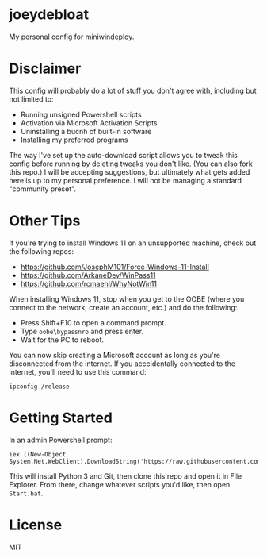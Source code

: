 # joeydebloat
My personal config for miniwindeploy.

# Disclaimer

This config will probably do a lot of stuff you don't agree with, including but not limited to:

- Running unsigned Powershell scripts
- Activation via Microsoft Activation Scripts
- Uninstalling a bucnh of built-in software
- Installing my preferred programs

The way I've set up the auto-download script allows you to tweak this config before running by deleting tweaks you don't like. (You can also fork this repo.) I will be accepting suggestions, but ultimately what gets added here is up to my personal preference. I will not be managing a standard "community preset".

# Other Tips

If you're trying to install Windows 11 on an unsupported machine, check out the following repos:
- <https://github.com/JosephM101/Force-Windows-11-Install>
- <https://github.com/ArkaneDev/WinPass11>
- <https://github.com/rcmaehl/WhyNotWin11>

When installing Windows 11, stop when you get to the OOBE (where you connect to the network, create an account, etc.) and do the following:

- Press Shift+F10 to open a command prompt.
- Type `oobe\bypassnro` and press enter.
- Wait for the PC to reboot.

You can now skip creating a Microsoft account as long as you're disconnected from the internet. If you acccidentally connected to the internet, you'll need to use this command:
```
ipconfig /release
```

# Getting Started

In an admin Powershell prompt:
```
iex ((New-Object System.Net.WebClient).DownloadString('https://raw.githubusercontent.com/heyjoeway/joeydebloat/main/download.ps1'))
```

This will install Python 3 and Git, then clone this repo and open it in File Explorer. From there, change whatever scripts you'd like, then open `Start.bat`.

# License
MIT
